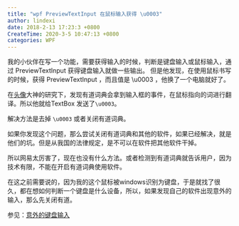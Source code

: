 ```yaml
---
title: "wpf PreviewTextInput 在鼠标输入获得 \u0003"
author: lindexi
date: 2018-2-13 17:23:3 +0800
CreateTime: 2020-3-5 10:47:13 +0800
categories: WPF
---
```


我的小伙伴在写一个功能，需要获得输入的时候，判断是键盘输入或鼠标输入，通过 PreviewTextInput 获得键盘输入就做一些输出。
但是他发现，在使用鼠标书写的时候，获得 PreviewTextInput ，而且值是 \u0003 ，他换了一个电脑就好了。

<!--more-->



<!-- csdn -->

在[头像](https://huangtengxiao.gitee.io/)大神的研究下，发现有道词典会拿到输入框的事件，在鼠标指向的词进行翻译。所以他就给TextBox 发送了`\u0003`。

解决方法是去掉 `\u0003` 或者关闭有道词典。

如果你发现这个问题，那么尝试关闭有道词典和其他的软件，如果已经解决，就是他们的坑。但是从我国的法律规定，是不可以在软件把其他软件干掉。

所以网易太厉害了，现在也没有什么方法。或者检测到有道词典就告诉用户，因为技术有限，不能在开启有道词典使用软件。

在这之前需要说的，因为我的这个鼠标被windows识别为键盘，于是就找了很久，都在想如何判断一个键盘是什么设备，所以，如果发现自己的软件出现意外的输入，那么先关闭有道。

参见：[意外的键盘输入 ](https://huangtengxiao.gitee.io/post/%E7%A8%8B%E5%BA%8F%E5%91%98%E7%9A%84%E4%B8%96%E7%95%8C%E7%9C%9F%E5%A5%87%E5%A6%99.html )

